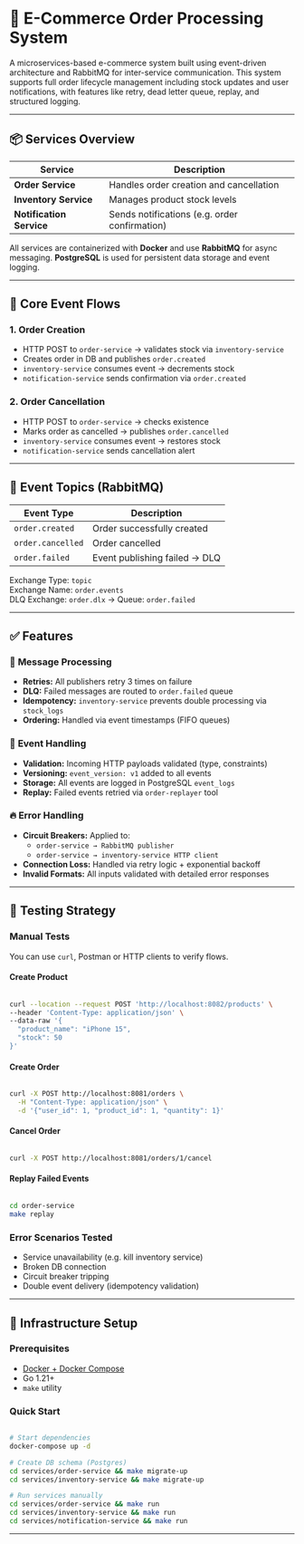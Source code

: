 # 🛒 E-Commerce Order Processing System

A microservices-based e-commerce system built using event-driven architecture and RabbitMQ for inter-service communication. This system supports full order lifecycle management including stock updates and user notifications, with features like retry, dead letter queue, replay, and structured logging.

---

## 📦 Services Overview

| Service             | Description                                   |
|---------------------|-----------------------------------------------|
| **Order Service**    | Handles order creation and cancellation       |
| **Inventory Service**| Manages product stock levels                 |
| **Notification Service** | Sends notifications (e.g. order confirmation) |

All services are containerized with **Docker** and use **RabbitMQ** for async messaging. **PostgreSQL** is used for persistent data storage and event logging.

---

## 🔁 Core Event Flows

### 1. Order Creation
- HTTP POST to `order-service` → validates stock via `inventory-service`
- Creates order in DB and publishes `order.created`
- `inventory-service` consumes event → decrements stock
- `notification-service` sends confirmation via `order.created`

### 2. Order Cancellation
- HTTP POST to `order-service` → checks existence
- Marks order as cancelled → publishes `order.cancelled`
- `inventory-service` consumes event → restores stock
- `notification-service` sends cancellation alert

---

## 📨 Event Topics (RabbitMQ)

| Event Type         | Description                    |
|--------------------|--------------------------------|
| `order.created`     | Order successfully created     |
| `order.cancelled`   | Order cancelled                |
| `order.failed`      | Event publishing failed → DLQ |

Exchange Type: `topic`  
Exchange Name: `order.events`  
DLQ Exchange: `order.dlx` → Queue: `order.failed`

---

## ✅ Features 

### 🔄 **Message Processing**
- **Retries:** All publishers retry 3 times on failure
- **DLQ:** Failed messages are routed to `order.failed` queue
- **Idempotency:** `inventory-service` prevents double processing via `stock_logs`
- **Ordering:** Handled via event timestamps (FIFO queues)

### 🧠 **Event Handling**
- **Validation:** Incoming HTTP payloads validated (type, constraints)
- **Versioning:** `event_version: v1` added to all events
- **Storage:** All events are logged in PostgreSQL `event_logs`
- **Replay:** Failed events retried via `order-replayer` tool

### 🔥 **Error Handling**
- **Circuit Breakers:** Applied to:
    - `order-service → RabbitMQ publisher`
    - `order-service → inventory-service HTTP client`
- **Connection Loss:** Handled via retry logic + exponential backoff
- **Invalid Formats:** All inputs validated with detailed error responses

---


## 🧪 Testing Strategy

### Manual Tests
You can use `curl`, Postman or HTTP clients to verify flows.


#### Create Product
```bash

curl --location --request POST 'http://localhost:8082/products' \
--header 'Content-Type: application/json' \
--data-raw '{
  "product_name": "iPhone 15",
  "stock": 50
}'
```

#### Create Order
```bash

curl -X POST http://localhost:8081/orders \
  -H "Content-Type: application/json" \
  -d '{"user_id": 1, "product_id": 1, "quantity": 1}'
```

#### Cancel Order
```bash

curl -X POST http://localhost:8081/orders/1/cancel
```

#### Replay Failed Events
```bash

cd order-service
make replay
```

### Error Scenarios Tested
- Service unavailability (e.g. kill inventory service)
- Broken DB connection
- Circuit breaker tripping
- Double event delivery (idempotency validation)

---

## 🐳 Infrastructure Setup

### Prerequisites
- [Docker + Docker Compose](https://docs.docker.com/get-docker/)
- Go 1.21+
- `make` utility

### Quick Start
```bash

# Start dependencies
docker-compose up -d

# Create DB schema (Postgres)
cd services/order-service && make migrate-up
cd services/inventory-service && make migrate-up

# Run services manually
cd services/order-service && make run
cd services/inventory-service && make run
cd services/notification-service && make run
```

---

